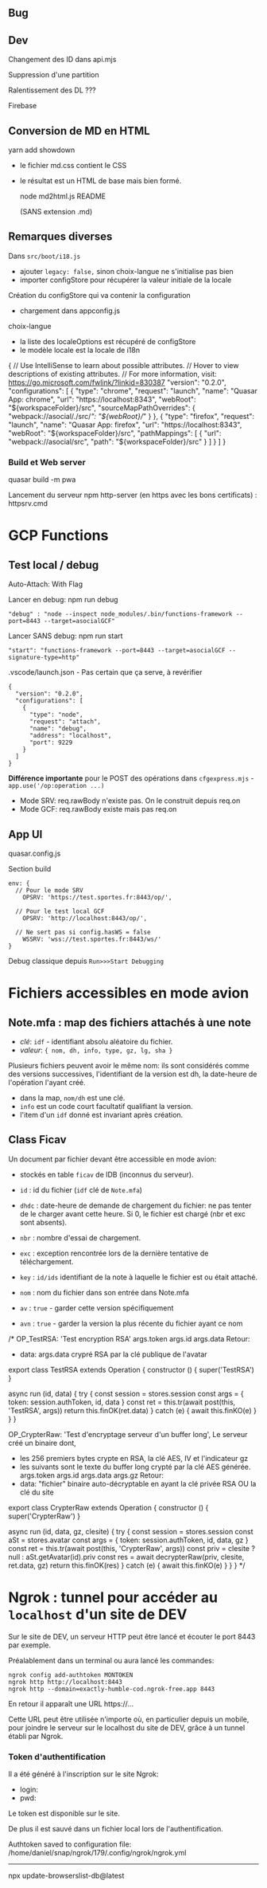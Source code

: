 ## Bug

## Dev
Changement des ID dans api.mjs

Suppression d'une partition

Ralentissement des DL ???

Firebase

## Conversion de MD en HTML

  yarn add showdown

- le fichier md.css contient le CSS
- le résultat est un HTML de base mais bien formé.

    node md2html.js README
    
    (SANS extension .md)


## Remarques diverses
Dans `src/boot/i18.js` 
- ajouter `legacy: false,` sinon choix-langue ne s'initialise pas bien
- importer configStore pour récupérer la valeur initiale de la locale

Création du configStore qui va contenir la configuration
- chargement dans appconfig.js

choix-langue
- la liste des localeOptions est récupéré de configStore
- le modèle locale est la locale de i18n


{
  // Use IntelliSense to learn about possible attributes.
  // Hover to view descriptions of existing attributes.
  // For more information, visit: https://go.microsoft.com/fwlink/?linkid=830387
  "version": "0.2.0",
  "configurations": [
    {
      "type": "chrome",
      "request": "launch",
      "name": "Quasar App: chrome",
      "url": "https://localhost:8343",
      "webRoot": "${workspaceFolder}/src",
      "sourceMapPathOverrides": {
        "webpack://asocial/./src/*": "${webRoot}/*"
      }
    },
    {
      "type": "firefox",
      "request": "launch",
      "name": "Quasar App: firefox",
      "url": "https://localhost:8343",
      "webRoot": "${workspaceFolder}/src",
      "pathMappings": [
        {
          "url": "webpack://asocial/src",
          "path": "${workspaceFolder}/src"
        }
      ]
    }
  ]
}

### Build et Web server
quasar build -m pwa

Lancement du serveur npm http-server (en https avec les bons certificats) : httpsrv.cmd

# GCP Functions
## Test local / debug
Auto-Attach: With Flag

Lancer en debug: npm run debug

    "debug" : "node --inspect node_modules/.bin/functions-framework --port=8443 --target=asocialGCF"

Lancer SANS debug: npm run start

    "start": "functions-framework --port=8443 --target=asocialGCF --signature-type=http"

.vscode/launch.json - Pas certain que ça serve, à revérifier

    {
      "version": "0.2.0",
      "configurations": [
        {
          "type": "node",
          "request": "attach",
          "name": "debug",
          "address": "localhost",
          "port": 9229
        }
      ]
    }


**Différence importante** pour le POST des opérations dans `cfgexpress.mjs` - `app.use('/op:operation ...)`
- Mode SRV: req.rawBody n'existe pas. On le construit depuis req.on
- Mode GCF: req.rawBody existe mais pas req.on

## App UI
quasar.config.js

Section build

    env: {
      // Pour le mode SRV
        OPSRV: 'https://test.sportes.fr:8443/op/',

      // Pour le test local GCF
        OPSRV: 'http://localhost:8443/op/',

      // Ne sert pas si config.hasWS = false  
        WSSRV: 'wss://test.sportes.fr:8443/ws/'
    }

Debug classique depuis `Run>>>Start Debugging`

# Fichiers accessibles en mode avion

## Note.mfa : map des fichiers attachés à une note
- _clé_: `idf` - identifiant absolu aléatoire du fichier.
- _valeur_: `{ nom, dh, info, type, gz, lg, sha }`

Plusieurs fichiers peuvent avoir le même nom: ils sont considérés comme des versions successives, l'identifiant de la version est dh, la date-heure de l'opération l'ayant créé.
- dans la map, `nom/dh` est une clé.
- `info` est un code court facultatif qualifiant la version.
- l'item d'un `idf` donné est invariant après création.

## Class Ficav
Un document par fichier devant être accessible en mode avion:
- stockés en table `ficav` de IDB (inconnus du serveur).

- `id` : id du fichier (`idf` clé de `Note.mfa`)
- `dhdc` : date-heure de demande de chargement du fichier: ne pas tenter de le charger avant cette heure. Si 0, le fichier est chargé (nbr et exc sont absents).
- `nbr` : nombre d'essai de chargement. 
- `exc` : exception rencontrée lors de la dernière tentative de téléchargement.
- `key` : `id/ids` identifiant de la note à laquelle le fichier est ou était attaché.
- `nom` : nom du fichier dans son entrée dans Note.mfa
- `av` : `true` - garder cette version spécifiquement
- `avn` : `true` - garder la version la plus récente du fichier ayant ce nom


/* OP_TestRSA: 'Test encryption RSA'
args.token
args.id
args.data
Retour:
- data: args.data crypré RSA par la clé publique de l'avatar

export class TestRSA extends Operation {
  constructor () { super('TestRSA') }

  async run (id, data) { 
    try {
      const session = stores.session
      const args = { token: session.authToken, id, data }
      const ret = this.tr(await post(this, 'TestRSA', args))
      return this.finOK(ret.data)
    } catch (e) {
      await this.finKO(e)
    }
  }
}

OP_CrypterRaw: 'Test d\'encryptage serveur d\'un buffer long',
Le serveur créé un binaire dont,
- les 256 premiers bytes crypte en RSA, la clé AES, IV et l'indicateur gz
- les suivants sont le texte du buffer long crypté par la clé AES générée.
args.token
args.id
args.data
args.gz
Retour:
- data: "fichier" binaire auto-décryptable en ayant la clé privée RSA
OU la clé du site

export class CrypterRaw extends Operation {
  constructor () { super('CrypterRaw') }

  async run (id, data, gz, clesite) { 
    try {
      const session = stores.session
      const aSt = stores.avatar
      const args = { token: session.authToken, id, data, gz }
      const ret = this.tr(await post(this, 'CrypterRaw', args))
      const priv = clesite ? null : aSt.getAvatar(id).priv
      const res = await decrypterRaw(priv, clesite, ret.data, gz)
      return this.finOK(res)
    } catch (e) {
      await this.finKO(e)
    }
  }
}
*/

# Ngrok : tunnel pour accéder au `localhost` d'un site de DEV

Sur le site de DEV, un serveur HTTP peut être lancé et écouter le port 8443 par exemple.

Préalablement dans un terminal ou aura lancé les commandes:

    ngrok config add-authtoken MONTOKEN
    ngrok http http://localhost:8443
    ngrok http --domain=exactly-humble-cod.ngrok-free.app 8443

En retour il apparaît une URL https://...

Cette URL peut être utilisée n'importe où, en particulier depuis un mobile, pour joindre le serveur sur le localhost du site de DEV, grâce à un tunnel établi par Ngrok.

### Token d'authentification
Il a été généré à l'inscription sur le site Ngrok:
- login:
- pwd:

Le token est disponible sur le site.

De plus il est sauvé dans un fichier local lors de l'authentification.

Authtoken saved to configuration file: /home/daniel/snap/ngrok/179/.config/ngrok/ngrok.yml

____________________________________________

npx update-browserslist-db@latest